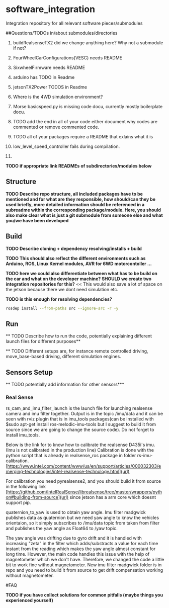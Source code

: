 # software_integration

Integration repository for all relevant software pieces/submodules

##Questions/TODOs in/about submodules/directories

1. buildRealsenseTX2 did we change anything here? Why not a submodule if not?
2. FourWheelCarConfigurations(VESC) needs README
3. SixwheelFırmware needs README
4. arduino has TODO in Readme
5. jetsonTX2Power TODOS in Readme
6. Where is the 4WD simulation environment?
7. Morse basicspeed.py is missing code docu, currently mostly boilerplate docu.
8. TODO add the end in all of your code either document why codes are commented or remove commented code.
9. TODO all of your packages require a README that exlains what it is
10. low_level_speed_controller fails during compilation.

2. 

**TODO if appropriate link READMEs of subdirectories/modules below**



## Structure

**TODO Describe repo structure, all included packages have to be mentioned and for what are they responsible, how should/can they be used briefly, more detailed information should be referenced in a subreadme within the corresponding package/module. Here, you should also make clear what is just a git submodule from someone else and what you/we have been developed**


## Build

**TODO Describe cloning + dependency resolving/installs + build**

**TODO This should also reflect the different environments such as Arduino, ROS, Linux Kernel modules, AVR for 6WD motorcontoller ...**

**TODO here we could also differentiate between what has to be build on the car and what on the developer machine? SHOULD we create two integration repositories for this?** << This would also save a lot of space on the jetson because there we dont need simulation etc.

**TODO is this enough for resolving dependencies?**
```bash
rosdep install --from-paths src --ignore-src -r -y
```

## Run

** TODO Describe how to run the code, potentially explaining different launch files for different purposes**

** TODO Different setups are, for instance remote controlled driving, move_base-based driving, different simulation engines.

## Sensors Setup

** TODO potentially add information for other sensors***

### Real Sense

rs_cam_and_imu_filter_launch is the launch file for launching realsense camera and imu filter together. Output is in the topic /imu/data and it can be seen with rviz plugin
 that is in imu_tools packages(can be installed with $sudo apt-get install ros-melodic-imu-tools but I suggest to build it from source since we are going to change the source code).
Do not forget to install imu_tools. 

Below is the link for to know how to calibrate the realsense D435i's imu.(Imu is not calibrated in the production line) Calibration is done with the python script
that is already in realsense_ros package in folder rs-imu-calibration. 
[https://www.intel.com/content/www/us/en/support/articles/000032303/emerging-technologies/intel-realsense-technology.html](url)


For calibration you need pyrealsense2, and you should build it from source in the following link
[https://github.com/IntelRealSense/librealsense/tree/master/wrappers/python#building-from-source](url)
since jetson has a arm core which doesnt support pip.

 quaternion_to_yaw is used to obtain yaw angle. Imu filter madgwick publishes data as quaternion but we need yaw angle to know the vehicles orientaion, so it simply subscribes
 to /imu/data topic from taken from filter and publishes the yaw angle as Float64 to /yaw topic.
 
 The yaw angle was drifting due to gyro drift and it is handled with increasing "zeta" in the filter which adds/substracts a value for each time instant from the reading which 
 makes the yaw angle almost constant for long time. However, the main code handles this issue with the help of magnetometer which we don't have. Therefore, we changed the code 
 a little bit to work fine without magnetometer. New imu filter madgwick folder is in repo and you need to build it from source to get drift compensation working without magnetometer.

#FAQ

**TODO if you have collect solutions for common pitfalls (maybe things you experienced yourself)**

